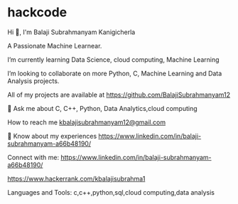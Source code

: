 # hackcode
Hi 👋, I'm Balaji Subrahmanyam Kanigicherla

A Passionate Machine Learnear.

I’m currently learning Data Science, cloud computing, Machine Learning

I’m looking to collaborate on more Python, C, Machine Learning and Data Analysis projects.

All of my projects are available at https://github.com/BalajiSubrahmanyam12

💬 Ask me about C, C++, Python, Data Analytics,cloud computing

How to reach me kbalajisubrahmanyam12@gmail.com

📄 Know about my experiences https://www.linkedin.com/in/balaji-subrahmanyam-a66b48190/


Connect with me:
https://www.linkedin.com/in/balaji-subrahmanyam-a66b48190/

https://www.hackerrank.com/kbalajisubrahma1

Languages and Tools:
c,c++,python,sql,cloud computing,data analysis
